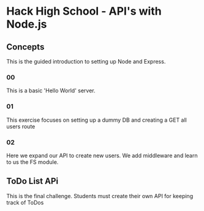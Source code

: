 # Hack High School - API's with Node.js

## Concepts

This is the guided introduction to setting up Node and Express.

### 00

This is a basic 'Hello World' server.

### 01

This exercise focuses on setting up a dummy DB and creating a GET all users route

### 02

Here we expand our API to create new users. We add middleware and learn to us the FS module.

## ToDo List APi

This is the final challenge. Students must create their own API for keeping track of ToDos
